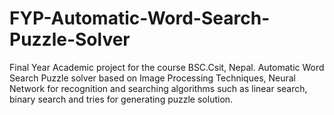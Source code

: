 # FYP-Automatic-Word-Search-Puzzle-Solver
Final Year Academic project for the course BSC.Csit, Nepal. Automatic Word Search Puzzle solver based on Image Processing Techniques, Neural Network for recognition and searching algorithms such as linear search, binary search and tries for generating puzzle solution. 
